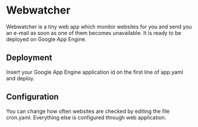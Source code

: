 # Webwatcher
Webwatcher is a tiny web app which monitor websites for you and send you an e-mail as soon as one of them becomes unavailable.
It is ready to be deployed on Google App Engine.

## Deployment
Insert your Google App Engine application id on the first line of app.yaml and deploy.

## Configuration
You can change how often websites are checked by editing the file cron.yaml.
Everything else is configured through web application.